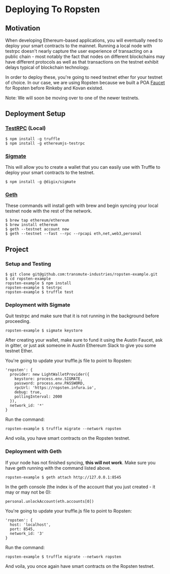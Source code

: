 # Deploying To Ropsten

## Motivation

When developing Ethereum-based applications, you will eventually need to deploy your smart contracts to the mainnet. Running a local node with testrpc doesn't nearly capture the user  experience of transacting on a public chain - most notably the fact that nodes on different blockchains may have different protocols as well as that transactions on the testnet exhibit delays typical of blockchain technology. 

In order to deploy these, you're going to need testnet ether for your testnet of choice. In our case, we are using Ropsten because we built a POA [Faucet](https://faucet.transmute.industries) for Ropsten before Rinkeby and Kovan existed. 

Note: We will soon be moving over to one of the newer testnets.

## Deployment Setup

### [TestRPC](https://github.com/ethereumjs/testrpc) (Local)
```
$ npm install -g truffle
$ npm install -g ethereumjs-testrpc
```

### [Sigmate](https://github.com/DigixGlobal/sigmate)
This will allow you to create a wallet that you can easily use with Truffle to deploy your smart contracts to the testnet.
```
$ npm install -g @digix/sigmate
```

### [Geth](https://github.com/ethereum/go-ethereum/wiki/Building-Ethereum)
These commands will install geth with brew and begin syncing your local testnet node with the rest of the network.
```
$ brew tap ethereum/ethereum
$ brew install ethereum
$ geth --testnet account new
$ geth --testnet --fast --rpc --rpcapi eth,net,web3,personal
```

## Project

### Setup and Testing
```
$ git clone git@github.com:transmute-industries/ropsten-example.git
$ cd ropsten-example
ropsten-example $ npm install
ropsten-example $ testrpc
ropsten-example $ truffle test
```

### Deployment with Sigmate
Quit testrpc and make sure that it is not running in the background before proceeding.
```
ropsten-example $ sigmate keystore
```
After creating your wallet, make sure to fund it using the Austin Faucet, ask in gitter, or just ask someone in Austin Ethereum Slack to give you some testnet Ether.

You're going to update your truffle.js file to point to Ropsten:

```
'ropsten': {
  provider: new LightWalletProvider({
    keystore: process.env.SIGMATE,
    password: process.env.PASSWORD,
    rpcUrl: 'https://ropsten.infura.io',
    debug: true,
    pollingInterval: 2000
  }),
  network_id: '*'
}
```

Run the command:
```
ropsten-example $ truffle migrate --network ropsten
```

And voila, you have smart contracts on the Ropsten testnet.

### Deployment with Geth
If your node has not finished syncing, **this will not work**. Make sure you have geth running with the command listed above.

```
ropsten-example $ geth attach http://127.0.0.1:8545
```

In the geth console (the index is of the account that you just created - it may or may not be 0):
```
personal.unlockAccount(eth.accounts[0])
```

You're going to update your truffle.js file to point to Ropsten:

```
'ropsten': {
  host: 'localhost',
  port: 8545,
  network_id: '3'
}
```

Run the command:
```
ropsten-example $ truffle migrate --network ropsten
```

And voila, you once again have smart contracts on the Ropsten testnet.
